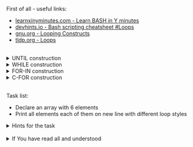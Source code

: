 First of all - useful links:

- [learnxinyminutes.com - Learn BASH in Y minutes](https://learnxinyminutes.com/docs/bash/)
- [devhints.io - Bash scripting cheatsheet #Loops](https://devhints.io/bash#loops)
- [gnu.org - Looping Constructs](https://www.gnu.org/software/bash/manual/html_node/Looping-Constructs.html)
- [tldp.org - Loops](https://tldp.org/LDP/abs/html/loops1.html)
<br>
<details><summary>UNTIL construction</summary>
<pre>
  until CONDITION; do
    consequent-commands;
  done
</pre>
</details>
<details><summary>WHILE construction</summary>
<pre>
  while CONDITION; do
    consequent-commands;
  done
</pre>
</details>
<details><summary>FOR-IN construction</summary>
<pre>
  for VARIABLE in […] ; do
    commands;
  done
</pre>
</details>
<details><summary>C-FOR construction</summary>
<pre>
  for (( INIT ; CONDITION ; INCREMENT )) ; do
    commands;
  done
</pre>
</details>
<br>

Task list:
- Declare an array with 6 elements
- Print all elements each of them on new line with different loop styles

<details><summary>Hints for the task</summary>
<pre>
<strong>Task 1:</strong>
  $ array=(one two three four five six)<br>
<strong>Task 2:</strong>
  $ c=0
  $ until [ $c -eq ${#array[@]} ]; do
  > echo ${array[$c]};
  > ((c++));
  > done
  $ c=0
  $ while [ $c -lt ${#array[@]} ]; do
  > echo ${array[$c]};
  > ((c++));
  > done
  $ for item in "${array[@]}"; do
  > echo "$item";
  > done
  $ for (( c=0 ; c < ${#array[@]} ; c++ )); do 
  > echo ${array[$c]};
  > done
</pre>
</details>
<br>
<details><summary>If You have read all and understood</summary>
<pre>
`touch IReadAllAndUndnderstood`{{exec}}
</pre>
